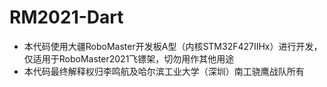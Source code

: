 # RM2021-Dart
- 本代码使用大疆RoboMaster开发板A型（内核STM32F427IIHx）进行开发，仅适用于RoboMaster2021飞镖架，切勿用作其他用途
- 本代码最终解释权归李鸣航及哈尔滨工业大学（深圳）南工骁鹰战队所有
